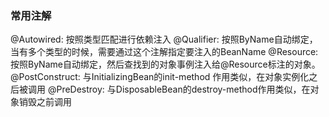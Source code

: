 ### 常用注解
@Autowired: 按照类型匹配进行依赖注入
@Qualifier: 按照ByName自动绑定，当有多个类型的时候，需要通过这个注解指定要注入的BeanName
@Resource: 按照ByName自动绑定，然后查找到的对象事例注入给@Resource标注的对象。
@PostConstruct: 与InitializingBean的init-method 作用类似，在对象实例化之后被调用
@PreDestroy: 与DisposableBean的destroy-method作用类似，在对象销毁之前调用
